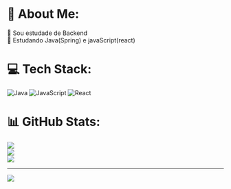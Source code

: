 # 💫 About Me:
🔭 Sou estudade de Backend<br>🤝 Estudando Java(Spring) e javaScript(react)<br>


# 💻 Tech Stack:
![Java](https://img.shields.io/badge/java-%23ED8B00.svg?style=for-the-badge&logo=openjdk&logoColor=white) ![JavaScript](https://img.shields.io/badge/javascript-%23323330.svg?style=for-the-badge&logo=javascript&logoColor=%23F7DF1E) ![React](https://img.shields.io/badge/react-%2320232a.svg?style=for-the-badge&logo=react&logoColor=%2361DAFB)
# 📊 GitHub Stats:
![](https://github-readme-stats.vercel.app/api?username=alan892994230123312&theme=shades-of-purple&hide_border=true&include_all_commits=false&count_private=false)<br/>
![](https://github-readme-streak-stats.herokuapp.com/?user=alan892994230123312&theme=shades-of-purple&hide_border=true)<br/>
![](https://github-readme-stats.vercel.app/api/top-langs/?username=alan892994230123312&theme=shades-of-purple&hide_border=true&include_all_commits=false&count_private=false&layout=compact)

---
[![](https://visitcount.itsvg.in/api?id=alan892994230123312&icon=0&color=0)](https://visitcount.itsvg.in)

<!-- Proudly created with GPRM ( https://gprm.itsvg.in ) -->
